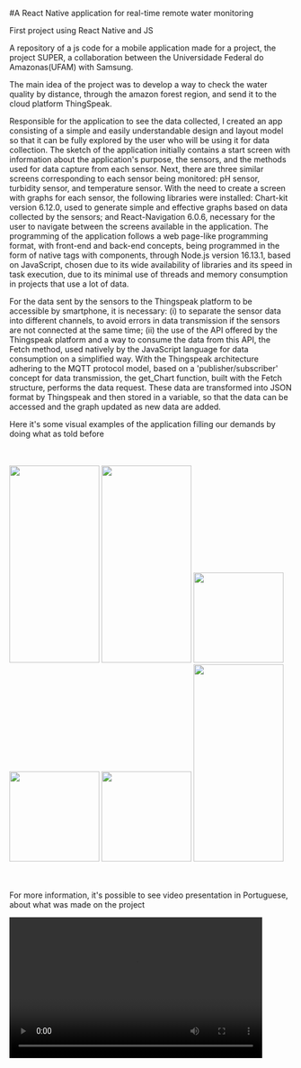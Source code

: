 #A React Native application for real-time remote water monitoring

<p>First project using React Native and JS</p>
<p/>A repository of a js code for a mobile application made for a project, the project SUPER, a collaboration between the Universidade Federal do Amazonas(UFAM) with Samsung.<p/>
<p>The main idea of the project was to develop a way to check the water quality by distance, through the amazon forest region, and send it to the cloud platform ThingSpeak.<p/>
<p>Responsible for the application to see the data collected, I created an app consisting of a simple and easily understandable design and layout model so that it can be fully explored by the user who will be using it for data collection. The sketch of the application initially contains a start screen with information about the application's purpose, the sensors, and the methods used for data capture from each sensor. Next, there are three similar screens corresponding to each sensor being monitored: pH sensor, turbidity sensor, and temperature sensor. With the need to create a screen with graphs for each sensor, the following libraries were installed: Chart-kit version 6.12.0, used to generate simple and effective graphs based on data collected by the sensors; and React-Navigation 6.0.6, necessary for the user to navigate between the screens available in the application. The programming of the application follows a web page-like programming format, with front-end and back-end concepts, being programmed in the form of native tags with components, through Node.js version 16.13.1, based on JavaScript, chosen due to its wide availability of libraries and its speed in task execution, due to its minimal use of threads and memory consumption in projects that use a lot of data.</p>
<p>For the data sent by the sensors to the Thingspeak platform to be accessible by smartphone, it is necessary: (i) to separate the sensor data into different channels, to avoid errors in data transmission if the sensors are not connected at the same time; (ii) the use of the API offered by the Thingspeak platform and a way to consume the data from this API, the Fetch method, used natively by the JavaScript language for data consumption on a simplified way. With the Thingspeak architecture adhering to the MQTT protocol model, based on a 'publisher/subscriber' concept for data transmission, the get_Chart function, built with the Fetch structure, performs the data request. These data are transformed into JSON format by Thingspeak and then stored in a variable, so that the data can be accessed and the graph updated as new data are added.</p>
<p>Here it's some visual examples of the application filling our demands by doing what as told before</p>
<br/>
<br/>
<img width="160" height="350" src="https://github.com/leomds/reactNative_monitoringApp/assets/95592703/010e5374-e4ac-434b-ba86-498f1e0fd941"/>
<img width="160" height="350" src="https://github.com/leomds/reactNative_monitoringApp/assets/95592703/f2150898-18de-4ad8-85be-f4723e8582e2"/>
<img width="160" src="https://github.com/leomds/reactNative_monitoringApp/assets/95592703/4cdd6276-7ae6-4fba-9d22-2b6d0b07e99e"/>
<img width="160" src="https://github.com/leomds/reactNative_monitoringApp/assets/95592703/201bf6a2-5840-49e2-bc9c-0b775639f8cb"/>
<img width="160" src="https://github.com/leomds/reactNative_monitoringApp/assets/95592703/2a7af9e0-2643-41ca-bb1e-0056a408d3d1"/>
<img width="160" height="350" src="https://github.com/leomds/reactNative_monitoringApp/assets/95592703/1859ea7e-80f9-4480-bb01-da34e3195089"/>
<br/>
<br/>
<br/>
<p>For more information, it's possible to see video presentation in Portuguese, about what was made on the project</p>
<video width="450" height="250" src="https://github.com/leomds/reactNative_monitoringApp/assets/95592703/0b474f6e-70ba-410b-92cc-5bebc4dc92d2"></video>
